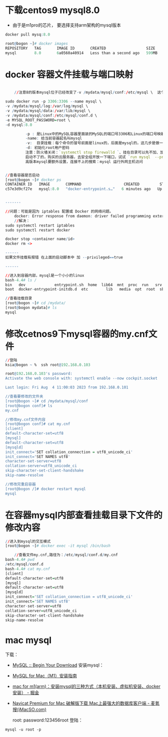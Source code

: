 # 下载centos9 mysql8.0

- 由于是m1pro的芯片， 要选择支持arm架构的mysql版本
```r
docker pull mysq:8.0

root@bogon ~]# docker images
REPOSITORY   TAG       IMAGE ID       CREATED                  SIZE
mysql        8.0       6a0560a40914   Less than a second ago   599MB
```

# docker 容器文件挂载与端口映射
``` r

	//注意8的版本mysql位子已经改变了-v /mydata/mysql/conf:/etc/mysql \  这个改为 -v /mydata/mysql/conf:/etc/mysql/conf.d \

sudo docker run -p 3306:3306 --name mysql \      
-v /mydata/mysql/log:/var/log/mysql \
-v /mydata/mysql/data:/var/lib/mysql \
-v /mydata/mysql/conf:/etc/mysql/conf.d \
-e MYSQL_ROOT_PASSWORD=root \
-d mysql:8.0

		 -p : 是Linux中的MySQL容器里面装的MySQL的端口号3306和Linux的端口号映射,访问linux的3306就可以访问容器mysql的3306
		 -name: 给当前容器起名叫mysql
		 -v:  目录挂载：每个命令的冒号前面是linux的，后面是mysql的，这几步是做一个端口映射和log、lib、etc这几个文件的挂载挂载，挂载后去linux的对应文件夹下修改，对应的mysql下的文件也就改了
		 -d: 初始化root用户密码
		 注意：防火墙关闭：`systemctl stop firewalld `、挂在目录可以先不加、加的话要看三个目录是否存在，且里面不能有东西
		 启动不了的，购买的云服务器，去安全组开放一下端口，试试 `run mysql  --priviledged=true`
		 高版本mysql要额外设置，连接不上的搜索：mysql 运行外网主机访问


//查看容器是否启动
[root@bogon ~]# docker ps
CONTAINER ID   IMAGE       COMMAND                   CREATED         STATUS         PORTS                                                  NAMES
c57e3d9cf27e   mysql:8.0   "docker-entrypoint.s…"   6 minutes ago   Up 6 minutes   0.0.0.0:3306->3306/tcp, :::3306->3306/tcp, 33060/tcp   mysql


-------

//问题：可能是因为 iptables 配置或 Docker 的网络问题。
	docker: Error response from daemon: driver failed programming external connectivity on endpoint mysql (e4e74e1cafdb1d2364b193d318b95305d965a64392068d4ec93e82e137a73189):  (iptables failed
	//解决：
sudo systemctl restart iptables
sudo systemctl restart docker

docker stop <container name/id>
docker rm <>

------
如果文件挂载有报错 在上面的启动脚本中 加 --privileged==true

------

//进入到容器内部，mysql是一个小小的linux														 [root@bogon ~]# docker exec -it mysql /bin/bash
bash-4.4# ls /
bin   dev			  entrypoint.sh  home  lib64  mnt  proc  run   srv  tmp  var
boot  docker-entrypoint-initdb.d  etc		 lib   media  opt  root  sbin  sys  usr

//查看挂载目录
[root@bogon ~]# cd /mydata/
[root@bogon mydata]# ls
mysql
```

# 修改cetnos9下mysql容器的my.cnf文件

``` r
//登陆
ksia@bogon ~ %  ssh root@192.168.0.103

root@192.168.0.103's password: 
Activate the web console with: systemctl enable --now cockpit.socket

Last login: Fri Aug  4 11:00:03 2023 from 192.168.0.101

//查看要修改的文件夹
[root@bogon ~]# cd /mydata/mysql/conf
[root@bogon conf]# ls
my.cnf

//修改my.cnf文件内容
[root@bogon conf]# cat my.cnf 
[client]
default-character-set=utf8
[mysql]
default-character-set=utf8
[mysqld]
init_connect='SET collation_connection = utf8_unicode_ci'
init_connect='SET NAMES utf8'
character-set-server=utf8
collation-server=utf8_unicode_ci
skip-character-set-client-handshake
skip-name-resolve

//修改完重启容器
[root@bogon /]# docker restart mysql
mysql
```

# 在容器mysql内部查看挂载目录下文件的修改内容

``` r
//进入到mysql的交互模式
[root@bogon ~]# docker exec -it mysql /bin/bash

	//查看文件my.cnf,路径为：/etc/mysql/conf.d/my.cnf
bash-4.4# pwd
/etc/mysql/conf.d
bash-4.4# cat my.cnf 
[client]
default-character-set=utf8
[mysql]
default-character-set=utf8
[mysqld]
init_connect='SET collation_connection = utf8_unicode_ci'
init_connect='SET NAMES utf8'
character-set-server=utf8
collation-server=utf8_unicode_ci
skip-character-set-client-handshake
skip-name-resolve
```
# mac mysql
下载：
- [MySQL :: Begin Your Download](https://dev.mysql.com/downloads/file/?id=520742)
安装mysql：
- [MySQL for Mac（M1）安装指南](https://www.zhihu.com/tardis/zm/art/360858309?source_id=1003)
- [mac for m1(arm)：安装mysql的三种方式（本机安装、虚拟机安装、docker安装） - 掘金](https://juejin.cn/post/7103508875634016270)
- [Navicat Premium for Mac 破解版下载 Mac上最强大的数据库客户端 - 麦氪搜(iMacSO.com)](https://www.imacso.com/navicat-premium.html)

	root:
		password:123456root
	登陆：
```text
mysql -u root -p
```